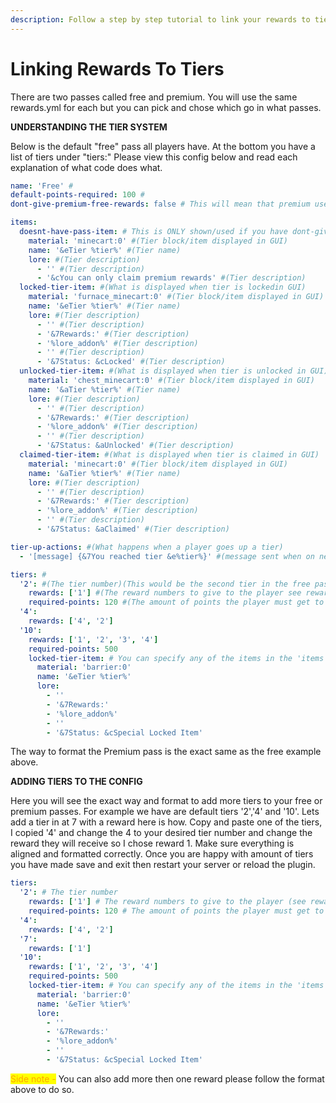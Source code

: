 ```yaml
---
description: Follow a step by step tutorial to link your rewards to tiers by yourself.
---
```


# Linking Rewards To Tiers

There are two passes called free and premium. You will use the same rewards.yml for each but you can pick and chose which go in what passes.



**UNDERSTANDING THE TIER SYSTEM**

Below is the default "free" pass all players have. At the bottom you have a list of tiers under "tiers:"    Please view this config below and read each explanation of what code does what.

```yaml
name: 'Free' #
default-points-required: 100 #
dont-give-premium-free-rewards: false # This will mean that premium users will not receive free rewards

items:
  doesnt-have-pass-item: # This is ONLY shown/used if you have dont-give-premium-free-rewards: true. This is used to make it so premium users can only have premium rewards.
    material: 'minecart:0' #(Tier block/item displayed in GUI)
    name: '&eTier %tier%' #(Tier name)
    lore: #(Tier description)
      - '' #(Tier description)
      - '&cYou can only claim premium rewards' #(Tier description)
  locked-tier-item: #(What is displayed when tier is lockedin GUI)
    material: 'furnace_minecart:0' #(Tier block/item displayed in GUI)
    name: '&eTier %tier%' #(Tier name)
    lore: #(Tier description)
      - '' #(Tier description)
      - '&7Rewards:' #(Tier description)
      - '%lore_addon%' #(Tier description)
      - '' #(Tier description)
      - '&7Status: &cLocked' #(Tier description)
  unlocked-tier-item: #(What is displayed when tier is unlocked in GUI)
    material: 'chest_minecart:0' #(Tier block/item displayed in GUI)
    name: '&aTier %tier%' #(Tier name)
    lore: #(Tier description)
      - '' #(Tier description)
      - '&7Rewards:' #(Tier description)
      - '%lore_addon%' #(Tier description)
      - '' #(Tier description)
      - '&7Status: &aUnlocked' #(Tier description)
  claimed-tier-item: #(What is displayed when tier is claimed in GUI)
    material: 'minecart:0' #(Tier block/item displayed in GUI)
    name: '&aTier %tier%' #(Tier name)
    lore: #(Tier description)
      - '' #(Tier description)
      - '&7Rewards:' #(Tier description)
      - '%lore_addon%' #(Tier description)
      - '' #(Tier description)
      - '&7Status: &aClaimed' #(Tier description)

tier-up-actions: #(What happens when a player goes up a tier)
  - '[message] {&7You reached tier &e%tier%}' #(message sent when on new tier)

tiers: #
  '2': #(The tier number)(This would be the second tier in the free pass and reward 1 in rewards.yml is in that place))
    rewards: ['1'] #(The reward numbers to give to the player see rewards.yml)
    required-points: 120 #(The amount of points the player must get to advance to the tier)
  '4':
    rewards: ['4', '2']
  '10':
    rewards: ['1', '2', '3', '4']
    required-points: 500
    locked-tier-item: # You can specify any of the items in the 'items' section above per tier. They're completely optional for each tier.
      material: 'barrier:0'
      name: '&eTier %tier%'
      lore:
        - ''
        - '&7Rewards:'
        - '%lore_addon%'
        - ''
        - '&7Status: &cSpecial Locked Item'
```



The way to format the Premium pass is the exact same as the free example above.



**ADDING TIERS TO THE CONFIG**

Here you will see the exact way and format to add more tiers to your free or premium passes. For example we have are default tiers '2','4' and '10'. Lets add a tier in at 7 with a reward here is how. Copy and paste one of the tiers, I copied '4' and change the 4 to your desired tier number and change the reward they will receive so I chose reward 1. Make sure everything is aligned and formatted correctly. Once you are happy with amount of tiers you have made save and exit then restart your server or reload the plugin.

```yaml
tiers:
  '2': # The tier number
    rewards: ['1'] # The reward numbers to give to the player (see rewards.yml).
    required-points: 120 # The amount of points the player must get to advance to the tier.
  '4':
    rewards: ['4', '2']
  '7':
    rewards: ['1']  
  '10':
    rewards: ['1', '2', '3', '4']
    required-points: 500
    locked-tier-item: # You can specify any of the items in the 'items' section above per tier. They're completely optional for each tier.
      material: 'barrier:0'
      name: '&eTier %tier%'
      lore:
        - ''
        - '&7Rewards:'
        - '%lore_addon%'
        - ''
        - '&7Status: &cSpecial Locked Item'
```

<mark style="color:orange;">Side note -</mark> You can also add more then one reward please follow the format above to do so.
